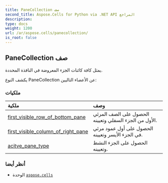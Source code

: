 ```yaml
---
title: PaneCollection صف
second_title: Aspose.Cells for Python via .NET API المراجع
description:
type: docs
weight: 1200
url: /ar/aspose.cells/panecollection/
is_root: false
---
```

##  PaneCollection صف
يمثل كافة كائنات الجزء المعروضة في النافذة المحددة.



يكشف النوع PaneCollection عن الأعضاء التاليين:

###  ملكيات
| ملكية| وصف|
| :- | :- |
| [first_visible_row_of_bottom_pane](/cells/python-net/ar/aspose.cells/panecollection/first_visible_row_of_bottom_pane) | الحصول على الصف المرئي الأول من الجزء السفلي وتعيينه.|
| [first_visible_column_of_right_pane](/cells/python-net/ar/aspose.cells/panecollection/first_visible_column_of_right_pane) | الحصول على أول عمود مرئي في الجزء الأيسر وتعيينه.|
| [acitve_pane_type](/cells/python-net/ar/aspose.cells/panecollection/acitve_pane_type) | الحصول على الجزء النشط وتعيينه.|



###  أنظر أيضا
* الوحدة [`aspose.cells`](..)
